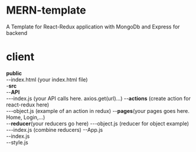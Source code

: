 # MERN-template
A Template for React-Redux application with MongoDb and Express for backend

# client
**public**<br/>
--index.html (your index.html file)<br/>
-**src**<br/>
--**API**<br/>
---index.js (your API calls here. axios.get(url)...)
--**actions** (create action for react-redux here)<br/>
---object.js (example of an action in redux)
--**pages**(your pages goes here. Home, Login,...)<br/>
--**reducer**(your reducers go here)
---object.js (reducer for object example)
---index.js (combine reducers)
--App.js<br/>
--index.js<br/>
--style.js<br/>


